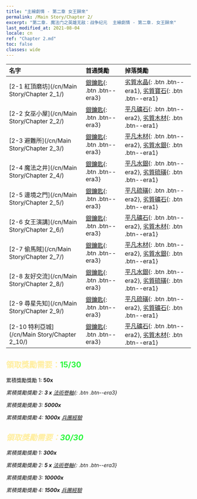 ```yaml
---
title: "主線劇情 - 第二章 女王歸來"
permalink: /Main Story/Chapter 2/
excerpt: "第二章. 魔法门之英雄无敌：战争纪元  主線劇情 - 第二章. 女王歸來"
last_modified_at: 2021-08-04
locale: cn
ref: "Chapter 2.md"
toc: false
classes: wide
---
```


  | 名字 |  首通獎勵 | 掉落獎勵 |
  |:------------|:------------|:------------| 
  | [2-1 紅頂磨坊](/cn/Main Story/Chapter 2_1/) | [銀鑰匙](/cn/Items/con_693/){: .btn .btn--era3} | [劣質水晶](/cn/Items/mat_5/){: .btn .btn--era1}, [劣質寶石](/cn/Items/mat_4/){: .btn .btn--era1} |
  | [2-2 女巫小屋](/cn/Main Story/Chapter 2_2/) | [銀鑰匙](/cn/Items/con_693/){: .btn .btn--era3} | [平凡礦石](/cn/Items/mat_6/){: .btn .btn--era2}, [劣質木材](/cn/Items/mat_1/){: .btn .btn--era1} |
  | [2-3 避難所](/cn/Main Story/Chapter 2_3/) | [銀鑰匙](/cn/Items/con_693/){: .btn .btn--era3} | [平凡木材](/cn/Items/mat_7/){: .btn .btn--era2}, [劣質水銀](/cn/Items/mat_2/){: .btn .btn--era1} |
  | [2-4 魔法之井](/cn/Main Story/Chapter 2_4/) | [銀鑰匙](/cn/Items/con_693/){: .btn .btn--era3} | [平凡水銀](/cn/Items/mat_8/){: .btn .btn--era2}, [劣質硫磺](/cn/Items/mat_3/){: .btn .btn--era1} |
  | [2-5 邊境之門](/cn/Main Story/Chapter 2_5/) | [銀鑰匙](/cn/Items/con_693/){: .btn .btn--era3} | [平凡硫磺](/cn/Items/mat_9/){: .btn .btn--era2}, [劣質礦石](/cn/Items/mat_1/){: .btn .btn--era1} |
  | [2-6 女王演講](/cn/Main Story/Chapter 2_6/) | [銀鑰匙](/cn/Items/con_693/){: .btn .btn--era3} | [平凡礦石](/cn/Items/mat_6/){: .btn .btn--era2}, [劣質木材](/cn/Items/mat_1/){: .btn .btn--era1} |
  | [2-7 偷馬賊](/cn/Main Story/Chapter 2_7/) | [銀鑰匙](/cn/Items/con_693/){: .btn .btn--era3} | [平凡木材](/cn/Items/mat_7/){: .btn .btn--era2}, [劣質水銀](/cn/Items/mat_2/){: .btn .btn--era1} |
  | [2-8 友好交流](/cn/Main Story/Chapter 2_8/) | [銀鑰匙](/cn/Items/con_693/){: .btn .btn--era3} | [平凡水銀](/cn/Items/mat_8/){: .btn .btn--era2}, [劣質硫磺](/cn/Items/mat_3/){: .btn .btn--era1} |
  | [2-9 尋星先知](/cn/Main Story/Chapter 2_9/) | [銀鑰匙](/cn/Items/con_693/){: .btn .btn--era3} | [平凡硫磺](/cn/Items/mat_9/){: .btn .btn--era2}, [劣質礦石](/cn/Items/mat_1/){: .btn .btn--era1} |
  | [2-10 特利亞城](/cn/Main Story/Chapter 2_10/) | [銀鑰匙](/cn/Items/con_693/){: .btn .btn--era3} | [平凡礦石](/cn/Items/mat_6/){: .btn .btn--era2}, [劣質木材](/cn/Items/mat_1/){: .btn .btn--era1} |


## <span style="color: #ffeea0">   領取獎勵需要：</span><span style="color: #27f73a">15/30</span>

 累積獎勵獎勵 1:  **50x** <i class="fas fa-gem"/>

 累積獎勵獎勵 2: **3 x** [法術卷軸](/cn/Items/con_694/){: .btn .btn--era3}

 累積獎勵獎勵 3:  **5000x** <i class="fas fa-coins"/>

 累積獎勵獎勵 4:  **1000x** [兵團經驗](/cn/Items/con_902/)



## <span style="color: #ffeea0">   領取獎勵需要：</span><span style="color: #27f73a">30/30</span>

 累積獎勵獎勵 1:  **300x** <i class="fas fa-gem"/>

 累積獎勵獎勵 2: **5 x** [法術卷軸](/cn/Items/con_694/){: .btn .btn--era3}

 累積獎勵獎勵 3:  **10000x** <i class="fas fa-coins"/>

 累積獎勵獎勵 4:  **1500x** [兵團經驗](/cn/Items/con_902/)

